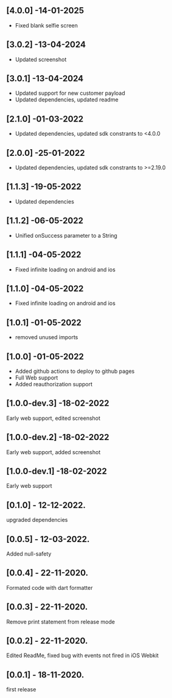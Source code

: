 ## [4.0.0] -14-01-2025
- Fixed blank selfie screen
## [3.0.2] -13-04-2024
- Updated screenshot
## [3.0.1] -13-04-2024
- Updated support for new customer payload
- Updated dependencies, updated readme
## [2.1.0] -01-03-2022
- Updated dependencies, updated sdk constrants to <4.0.0
## [2.0.0] -25-01-2022
- Updated dependencies, updated sdk constrants to >=2.19.0
## [1.1.3] -19-05-2022
- Updated dependencies
## [1.1.2] -06-05-2022
- Unified onSuccess parameter to a String
## [1.1.1] -04-05-2022
- Fixed infinite loading on android and ios
## [1.1.0] -04-05-2022
- Fixed infinite loading on android and ios
## [1.0.1] -01-05-2022
- removed unused imports
## [1.0.0] -01-05-2022
- Added github actions to deploy to github pages
- Full Web support
- Added reauthorization support
## [1.0.0-dev.3] -18-02-2022
Early web support, edited screenshot
## [1.0.0-dev.2] -18-02-2022
Early web support, added screenshot
## [1.0.0-dev.1] -18-02-2022
Early web support
## [0.1.0] - 12-12-2022.
upgraded dependencies
## [0.0.5] - 12-03-2022.
Added null-safety
## [0.0.4] - 22-11-2020.
Formated code with dart formatter
## [0.0.3] - 22-11-2020.
Remove print statement from release mode
## [0.0.2] - 22-11-2020.
Edited ReadMe, fixed bug with events not fired in iOS Webkit
## [0.0.1] - 18-11-2020.
first release
